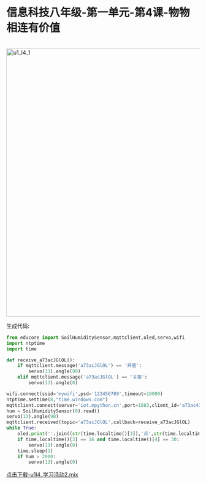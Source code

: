 # 信息科技八年级-第一单元-第4课-物物相连有价值
<br>
<img src="./img/u1_l4_1.png" alt="u1_l4_1" style="width:700px;">

生成代码:

```python
from educore import SoilHumiditySensor,mqttclient,oled,servo,wifi
import ntptime
import time

def receive_a73acJGlOL():
    if mqttclient.message('a73acJGlOL') == '开窗':
        servo(13).angle(90)
    elif mqttclient.message('a73acJGlOL') == '关窗':
        servo(13).angle(0)

wifi.connect(ssid='mywifi',psd='123456789',timeout=10000)
ntptime.settime(8,"time.windows.com")
mqttclient.connect(server='iot.mpython.cn',port=1883,client_id='a73ac43a00',user='a73acey46G',psd='a73aciJ9nw')
hum = SoilHumiditySensor(0).read()
servo(13).angle(90)
mqttclient.received(topic='a73acJGlOL',callback=receive_a73acJGlOL)
while True:
    oled.print(''.join((str(time.localtime()[3]),'点',str(time.localtime()[4]),'分',str(time.localtime()[5]),'秒')))
    if time.localtime()[3] == 16 and time.localtime()[4] == 30:
        servo(13).angle(0)
    time.sleep(1)
    if hum > 2000:
        servo(13).angle(0)
```

<a href="./mix/u1l4_学习活动2.mix" download>点击下载-u1l4_学习活动2.mix</a>
